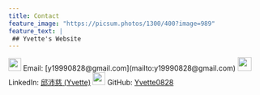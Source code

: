 ```yaml
---
title: Contact
feature_image: "https://picsum.photos/1300/400?image=989"
feature_text: |
 ## Yvette's Website
---
```


<!-- ![](https://i.imgur.com/IvOarY8.png) -->
<img src="https://i.imgur.com/IvOarY8.png" width="25" height="25">
Email: [y19990828@gmail.com](mailto:y19990828@gmail.com)   

<!-- ![](https://i.imgur.com/kDsgxkS.png) -->
<img src="https://i.imgur.com/kDsgxkS.png" width="27" height="27">
<!-- LinkedIn: [邱沛慈 (Yvette)](https://www.linkedin.com/in/%E6%B2%9B%E6%85%88-%E9%82%B1-14ba29227/) -->
LinkedIn: <a href="https://www.linkedin.com/in/%E6%B2%9B%E6%85%88-%E9%82%B1-14ba29227/" target="_blank">邱沛慈 (Yvette)</a>   

<!-- ![](https://i.imgur.com/FvDYD7e.png) -->
<img src="https://i.imgur.com/FvDYD7e.png" width="25" height="25">
<!-- GitHub: [Yvette0828](https://github.com/Yvette0828) -->
GitHub: <a href="https://github.com/Yvette0828" target="_blank">Yvette0828</a>   
